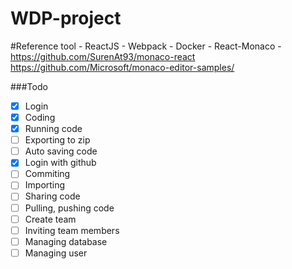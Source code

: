 ﻿# WDP-project

#Reference tool
    - ReactJS
    - Webpack
    - Docker
    - React-Monaco
    -https://github.com/SurenAt93/monaco-react
     https://github.com/Microsoft/monaco-editor-samples/


###Todo

- [x] Login
- [x] Coding
- [x] Running code
- [ ] Exporting to zip
- [ ] Auto saving code
- [x] Login with github
- [ ] Commiting
- [ ] Importing
- [ ] Sharing code
- [ ] Pulling, pushing code
- [ ] Create team
- [ ] Inviting team members
- [ ] Managing database
- [ ] Managing user
